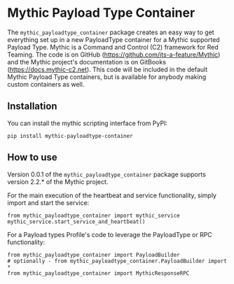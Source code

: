 # Mythic Payload Type Container

The `mythic_payloadtype_container` package creates an easy way to get everything set up in a new PayloadType container for a Mythic supported Payload Type. Mythic is a Command and Control (C2) framework for Red Teaming. The code is on GitHub (https://github.com/its-a-feature/Mythic) and the Mythic project's documentation is on GitBooks (https://docs.mythic-c2.net). This code will be included in the default Mythic Payload Type containers, but is available for anybody making custom containers as well.

## Installation

You can install the mythic scripting interface from PyPI:

```
pip install mythic-payloadtype-container
```

## How to use

Version 0.0.1 of the `mythic_payloadtype_container` package supports version 2.2.* of the Mythic project.

For the main execution of the heartbeat and service functionality, simply import and start the service:
```
from mythic_payloadtype_container import mythic_service
mythic_service.start_service_and_heartbeat()
```

For a Payload types Profile's code to leverage the PayloadType or RPC functionality:
```
from mythic_payloadtype_container import PayloadBuilder
# optionally - from mythic_payloadtype_container.PayloadBuilder import *
from mythic_payloadtype_container import MythicResponseRPC
```

